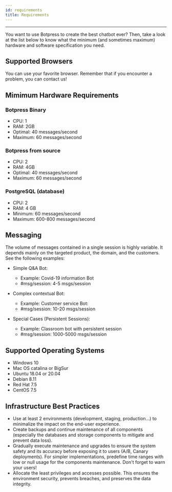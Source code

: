 ```yaml
---
id: requirements
title: Requirements
---
```


--------------------

You want to use Botpress to create the best chatbot ever? Then, take a look at the list below to know what the minimum (and sometimes maximum) hardware and software specification you need.

## Supported Browsers

You can use your favorite browser. Remember that if you encounter a problem, you can contact us!

## Mimimum Hardware Requirements

### Botpress Binary

- CPU: 1
- RAM: 2GB
- Optimal: 40 messages/second
- Maximum: 60 messages/second

### Botpress from source

- CPU: 2
- RAM: 4GB
- Optimal: 40 messages/second
- Maximum: 60 messages/second

### PostgreSQL (database)

- CPU: 2
- RAM: 4 GB
- Minimum: 60 messages/second
- Maximum: 600-800 messages/second

## Messaging

The volume of messages contained in a single session is highly variable. It depends mainly on the targeted product, the domain, and the customers. See the following examples:

- Simple Q&A Bot:
    - Example: Covid-19 information Bot
    - #msg/session: 4-5 msgs/session

- Complex contextual Bot:
    - Example: Customer service Bot:
    - #msg/session: 10-20 msgs/session

- Special Cases (Persistent Sessions):
    - Example: Classroom bot with persistent session
    - #msg/session: 1000-5000 msgs/session

## Supported Operating Systems

- Windows 10
- Mac OS catalina or BigSur
- Ubuntu 18.04 or 20.04
- Debian 8.11
- Red Hat 7.5
- CentOS 7.5

## Infrastructure Best Practices

- Use at least 2 environments (development, staging, production…) to minimalize the impact on the end-user experience.
- Create backups and continue maintenance of all components (especially the databases and storage components to mitigate and prevent data loss). 
- Gradually execute maintenance and upgrades to ensure the system safety and its accuracy before exposing it to users (A/B, Canary deployments). For simpler implementations, predefine time ranges with low or null usage for the components maintenance. Don't forget to warn your users!
- Allocate the least privileges and accesses possible. This ensures the environment security, prevents breaches, and preserves the data integrity.